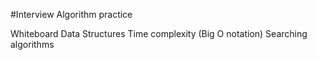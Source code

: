 #Interview Algorithm practice

Whiteboard
Data Structures
Time complexity (Big O notation)
Searching algorithms
